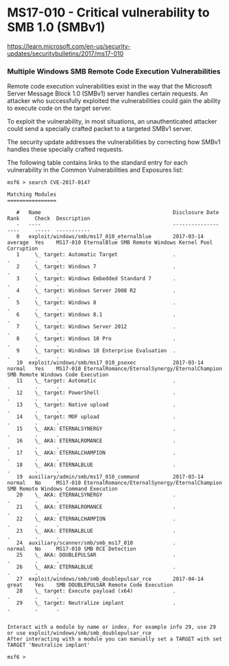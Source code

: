 # MS17-010 - Critical vulnerability to SMB 1.0 (SMBv1)
https://learn.microsoft.com/en-us/security-updates/securitybulletins/2017/ms17-010

### Multiple Windows SMB Remote Code Execution Vulnerabilities
Remote code execution vulnerabilities exist in the way that the Microsoft Server Message Block 1.0 (SMBv1) server handles certain requests. An attacker who successfully exploited the vulnerabilities could gain the ability to execute code on the target server.

To exploit the vulnerability, in most situations, an unauthenticated attacker could send a specially crafted packet to a targeted SMBv1 server.

The security update addresses the vulnerabilities by correcting how SMBv1 handles these specially crafted requests.

The following table contains links to the standard entry for each vulnerability in the Common Vulnerabilities and Exposures list:

```
msf6 > search CVE-2017-0147
                                                                                                                    
Matching Modules                                                                                                    
================                                                                                                    
                                                                                                                    
   #   Name                                           Disclosure Date  Rank     Check  Description                  
   -   ----                                           ---------------  ----     -----  -----------                  
   0   exploit/windows/smb/ms17_010_eternalblue       2017-03-14       average  Yes    MS17-010 EternalBlue SMB Remote Windows Kernel Pool Corruption                                                                                   
   1     \_ target: Automatic Target                  .                .        .      .                            
   2     \_ target: Windows 7                         .                .        .      .                            
   3     \_ target: Windows Embedded Standard 7       .                .        .      .                            
   4     \_ target: Windows Server 2008 R2            .                .        .      .                            
   5     \_ target: Windows 8                         .                .        .      .                            
   6     \_ target: Windows 8.1                       .                .        .      .                            
   7     \_ target: Windows Server 2012               .                .        .      .
   8     \_ target: Windows 10 Pro                    .                .        .      .
   9     \_ target: Windows 10 Enterprise Evaluation  .                .        .      .
   10  exploit/windows/smb/ms17_010_psexec            2017-03-14       normal   Yes    MS17-010 EternalRomance/EternalSynergy/EternalChampion SMB Remote Windows Code Execution
   11    \_ target: Automatic                         .                .        .      .
   12    \_ target: PowerShell                        .                .        .      .
   13    \_ target: Native upload                     .                .        .      .
   14    \_ target: MOF upload                        .                .        .      .
   15    \_ AKA: ETERNALSYNERGY                       .                .        .      .
   16    \_ AKA: ETERNALROMANCE                       .                .        .      .
   17    \_ AKA: ETERNALCHAMPION                      .                .        .      .
   18    \_ AKA: ETERNALBLUE                          .                .        .      .
   19  auxiliary/admin/smb/ms17_010_command           2017-03-14       normal   No     MS17-010 EternalRomance/EternalSynergy/EternalChampion SMB Remote Windows Command Execution
   20    \_ AKA: ETERNALSYNERGY                       .                .        .      .
   21    \_ AKA: ETERNALROMANCE                       .                .        .      .
   22    \_ AKA: ETERNALCHAMPION                      .                .        .      .
   23    \_ AKA: ETERNALBLUE                          .                .        .      .
   24  auxiliary/scanner/smb/smb_ms17_010             .                normal   No     MS17-010 SMB RCE Detection
   25    \_ AKA: DOUBLEPULSAR                         .                .        .      .
   26    \_ AKA: ETERNALBLUE                          .                .        .      .
   27  exploit/windows/smb/smb_doublepulsar_rce       2017-04-14       great    Yes    SMB DOUBLEPULSAR Remote Code Execution
   28    \_ target: Execute payload (x64)             .                .        .      .
   29    \_ target: Neutralize implant                .                .        .      .


Interact with a module by name or index. For example info 29, use 29 or use exploit/windows/smb/smb_doublepulsar_rce
After interacting with a module you can manually set a TARGET with set TARGET 'Neutralize implant'

msf6 > 
```